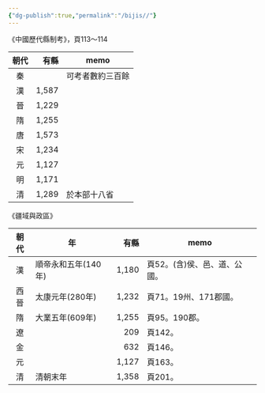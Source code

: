 ```yaml
---
{"dg-publish":true,"permalink":"/bijis//"}
---
```



《中國歷代縣制考》，頁113～114

| 朝代 |  有縣 | memo             |
|:----:| -----:| ---------------- |
|  秦  |       | 可考者數約三百餘 |
|  漢  | 1,587 |                  |
|  晉  | 1,229 |                  |
|  隋  | 1,255 |                  |
|  唐  | 1,573 |                  |
|  宋  | 1,234 |                  |
|  元  | 1,127 |                  |
|  明  | 1,171 |                  |
|  清  | 1,289 | 於本部十八省     |

《疆域與政區》

| 朝代 | 年                  |  有縣 | memo                         |
|:----:| ------------------- | -----:| ---------------------------- |
|  漢  | 順帝永和五年(140年) | 1,180 | 頁52。(含)侯、邑、道、公國。 |
| 西晉 | 太康元年(280年)     | 1,232 | 頁71。19州、171郡國。        |
|  隋  | 大業五年(609年)     | 1,255 | 頁95。190郡。                |
|  遼  |                     |   209 | 頁142。                      |
|  金  |                     |   632 | 頁146。                      |
|  元  |                     | 1,127 | 頁163。                      |
|  清  | 清朝末年            | 1,358 | 頁201。                      |
